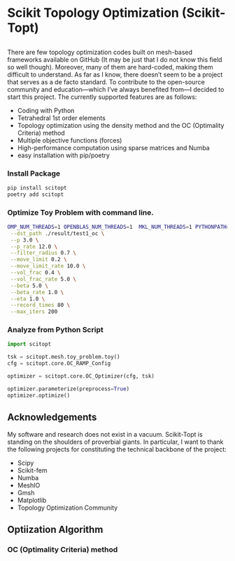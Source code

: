 # Scikit Topology Optimization (Scikit-Topt)
## 
 There are few topology optimization codes built on mesh-based frameworks available on GitHub (It may be just that I do not know this field so well though). Moreover, many of them are hard-coded, making them difficult to understand. As far as I know, there doesn’t seem to be a project that serves as a de facto standard. To contribute to the open-source community and education—which I’ve always benefited from—I decided to start this project. 
  The currently supported features are as follows:
- Coding with Python  
- Tetrahedral 1st order elements  
- Topology optimization using the density method and the OC (Optimality Criteria) method  
- Multiple objective functions (forces)  
- High-performance computation using sparse matrices and Numba  
- easy installation with pip/poetry


### Install Package
```bash
pip install scitopt
poetry add scitopt
```

### Optimize Toy Problem with command line.
```bash
OMP_NUM_THREADS=1 OPENBLAS_NUM_THREADS=1  MKL_NUM_THREADS=1 PYTHONPATH=./ python ./scitopt/core/optimizer/oc.py \
 --dst_path ./result/test1_oc \
 --p 3.0 \
 --p_rate 12.0 \
 --filter_radius 0.7 \
 --move_limit 0.2 \
 --move_limit_rate 10.0 \
 --vol_frac 0.4 \
 --vol_frac_rate 5.0 \
 --beta 5.0 \
 --beta_rate 1.0 \
 --eta 1.0 \
 --record_times 80 \
 --max_iters 200
```

### Analyze from Python Script

```Python
import scitopt

tsk = scitopt.mesh.toy_problem.toy()
cfg = scitopt.core.OC_RAMP_Config

optimizer = scitopt.core.OC_Optimizer(cfg, tsk)

optimizer.parameterize(preprocess=True)
optimizer.optimize()
```


## Acknowledgements
 My software and research does not exist in a vacuum.
Scikit-Topt is standing on the shoulders of proverbial giants. In particular, I want to thank the following projects for constituting the technical backbone of the project:
 - Scipy
 - Scikit-fem
 - Numba
 - MeshIO
 - Gmsh
 - Matplotlib
 - Topology Optimization Community


## Optiization Algorithm
### OC (Optimality Criteria) method
